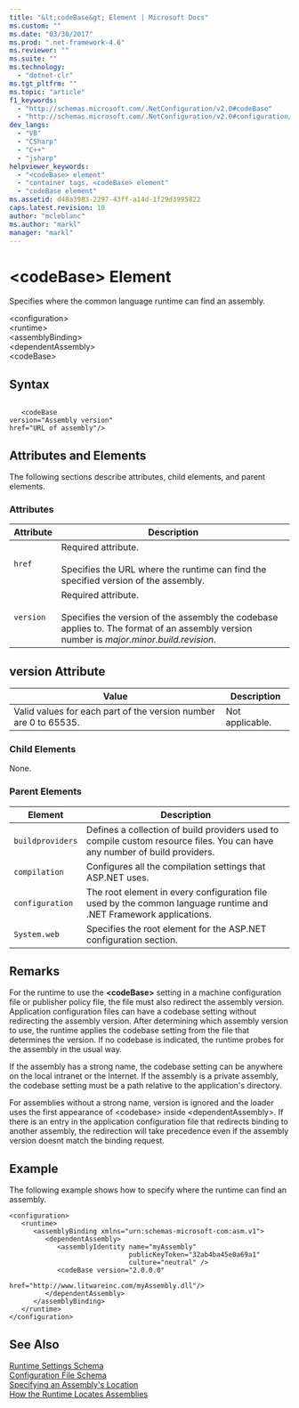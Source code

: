 ```yaml
---
title: "&lt;codeBase&gt; Element | Microsoft Docs"
ms.custom: ""
ms.date: "03/30/2017"
ms.prod: ".net-framework-4.6"
ms.reviewer: ""
ms.suite: ""
ms.technology: 
  - "dotnet-clr"
ms.tgt_pltfrm: ""
ms.topic: "article"
f1_keywords: 
  - "http://schemas.microsoft.com/.NetConfiguration/v2.0#codeBase"
  - "http://schemas.microsoft.com/.NetConfiguration/v2.0#configuration/runtime/assemblyBinding/dependentAssembly/codeBase"
dev_langs: 
  - "VB"
  - "CSharp"
  - "C++"
  - "jsharp"
helpviewer_keywords: 
  - "<codeBase> element"
  - "container tags, <codeBase> element"
  - "codeBase element"
ms.assetid: d48a3983-2297-43ff-a14d-1f29d3995822
caps.latest.revision: 10
author: "mcleblanc"
ms.author: "markl"
manager: "markl"
---
```

# &lt;codeBase&gt; Element
Specifies where the common language runtime can find an assembly.  
  
 \<configuration>  
\<runtime>  
\<assemblyBinding>  
\<dependentAssembly>  
\<codeBase>  
  
## Syntax  
  
```  
  
   <codeBase    
version="Assembly version"  
href="URL of assembly"/>  
```  
  
## Attributes and Elements  
 The following sections describe attributes, child elements, and parent elements.  
  
### Attributes  
  
|Attribute|Description|  
|---------------|-----------------|  
|`href`|Required attribute.<br /><br /> Specifies the URL where the runtime can find the specified version of the assembly.|  
|`version`|Required attribute.<br /><br /> Specifies the version of the assembly the codebase applies to. The format of an assembly version number is *major.minor.build.revision*.|  
  
## version Attribute  
  
|Value|Description|  
|-----------|-----------------|  
|Valid values for each part of the version number are 0 to 65535.|Not applicable.|  
  
### Child Elements  
 None.  
  
### Parent Elements  
  
|Element|Description|  
|-------------|-----------------|  
|`buildproviders`|Defines a collection of build providers used to compile custom resource files. You can have any number of build providers.|  
|`compilation`|Configures all the compilation settings that ASP.NET uses.|  
|`configuration`|The root element in every configuration file used by the common language runtime and .NET Framework applications.|  
|`System.web`|Specifies the root element for the ASP.NET configuration section.|  
  
## Remarks  
 For the runtime to use the **\<codeBase>** setting in a machine configuration file or publisher policy file, the file must also redirect the assembly version. Application configuration files can have a codebase setting without redirecting the assembly version. After determining which assembly version to use, the runtime applies the codebase setting from the file that determines the version. If no codebase is indicated, the runtime probes for the assembly in the usual way.  
  
 If the assembly has a strong name, the codebase setting can be anywhere on the local intranet or the Internet. If the assembly is a private assembly, the codebase setting must be a path relative to the application's directory.  
  
 For assemblies without a strong name, version is ignored and the loader uses the first appearance of \<codebase> inside \<dependentAssembly>. If there is an entry in the application configuration file that redirects binding to another assembly, the redirection will take precedence even if the assembly version doesnt match the binding request.  
  
## Example  
 The following example shows how to specify where the runtime can find an assembly.  
  
```  
<configuration>  
   <runtime>  
      <assemblyBinding xmlns="urn:schemas-microsoft-com:asm.v1">  
         <dependentAssembly>  
            <assemblyIdentity name="myAssembly"  
                              publicKeyToken="32ab4ba45e0a69a1"  
                              culture="neutral" />  
            <codeBase version="2.0.0.0"  
                      href="http://www.litwareinc.com/myAssembly.dll"/>  
         </dependentAssembly>  
      </assemblyBinding>  
   </runtime>  
</configuration>  
```  
  
## See Also  
 [Runtime Settings Schema](../../../../../docs/framework/configuring-apps/file-schema/runtime/runtime-settings-schema.md)   
 [Configuration File Schema](../../../../../docs/framework/configuring-apps/file-schema/configuration-file-schema.md)   
 [Specifying an Assembly's Location](../../../../../docs/framework/configuring-apps/specifying-assembly-location.md)   
 [How the Runtime Locates Assemblies](../../../../../docs/framework/deployment/how-the-runtime-locates-assemblies.md)